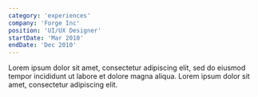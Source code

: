 ```yaml
---
category: 'experiences'
company: 'Forge Inc'
position: 'UI/UX Designer'
startDate: 'Mar 2010'
endDate: 'Dec 2010'
---
```


Lorem ipsum dolor sit amet, consectetur adipiscing elit, sed do eiusmod tempor incididunt ut labore et dolore magna aliqua. Lorem ipsum dolor sit amet, consectetur adipiscing elit.

